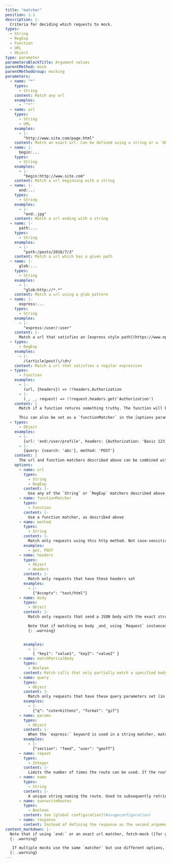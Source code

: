 ```yaml
---
title: "matcher"
position: 1.1
description: |-
  Criteria for deciding which requests to mock.
types:
  - String
  - RegExp
  - Function
  - URL
  - Object
type: parameter
parametersBlockTitle: Argument values
parentMethod: mock
parentMethodGroup: mocking
parameters:
  - name: "*"
    types:
      - String
    content: Match any url
    examples:
      - '"*"'
  - name: url
    types:
      - String
      - URL
    examples:
      - |-
        "http://www.site.com/page.html"
    content: Match an exact url. Can be defined using a string or a `URL` instance
  - name: |-
      begin:...
    types:
      - String
    examples:
      - |-
        "begin:http://www.site.com"
    content: Match a url beginning with a string
  - name: |-
      end:...
    types:
      - String
    examples:
      - |-
        "end:.jpg"
    content: Match a url ending with a string
  - name: |-
      path:...
    types:
      - String
    examples:
      - |-
        "path:/posts/2018/7/3"
    content: Match a url which has a given path
  - name: |-
      glob:...
    types:
      - String
    examples:
      - |-
        "glob:http://*.*"
    content: Match a url using a glob pattern
  - name: |-
      express:...
    types:
      - String
    examples:
      - |-
        "express:/user/:user"
    content: |-
      Match a url that satisfies an [express style path](https://www.npmjs.com/package/path-to-regexp)
  - types:
      - RegExp
    examples:
      - |-
        /(article|post)\/\d+/
    content: Match a url that satisfies a regular expression
  - types:
      - Function
    examples:
      - |-
        (url, {headers}) => !!headers.Authorization
      - |-
        (_, _, request) => !!request.headers.get('Authorization')
    content: |
      Match if a function returns something truthy. The function will be passed the `url` and `options` `fetch` was called with. If `fetch` was called with a `Request` instance, it will be passed `url` and `options` inferred from the `Request` instance, with the original `Request` will be passed as a third argument.

      This can also be set as a `functionMatcher` in the [options parameter](#api-mockingmock_options), and in this way powerful arbitrary matching criteria can be combined with the ease of the declarative matching rules above.
  - types: 
      - Object
    examples:
      - |-
        {url: 'end:/user/profile', headers: {Authorization: 'Basic 123'}}
      - |-
        {query: {search: 'abc'}, method: 'POST'}
    content: |
      The url and function matchers described above can be combined with other criteria for matching a request by passing an an object which may have one or more of the properties described below. All these options can also be define on the third `options` parameters of the `mock()` method.
    options:
      - name: url
        types:
          - String
          - RegExp
        content: |-
          Use any of the `String` or `RegExp` matchers described above. *Note that the property name 'matcher' can be used instead of 'url', but this is deprecated and support will be dropped in the next major version, so prefer to use 'url'*
      - name: functionMatcher
        types:
          - Function
        content: |-
          Use a function matcher, as described above
      - name: method
        types:
          - String
        content: |-
          Match only requests using this http method. Not case-sensitive
        examples:
          - get, POST
      - name: headers
        types:
          - Object
          - Headers
        content: |-
          Match only requests that have these headers set
        examples:
          - |-
            {"Accepts": "text/html"}
      - name: body
        types:
          - Object
        content: |-
          Match only requests that send a JSON body with the exact structure and properties as the one provided here. 

          Note that if matching on body _and_ using `Request` instances in your source code, this forces fetch-mock into an asynchronous flow _before_ it is able to route requests effectively. This means no [inspection methods](#api-inspectionfundamentals) can be used synchronously. You must first either await the fetches to resolve, or `await fetchMock.flush()`. The popular library [Ky](https://github.com/sindresorhus/ky) uses `Request` instances internally, and so also triggers this mode.
          {: .warning}


        examples:
          - |-
            { "key1": "value1", "key2": "value2" }
      - name: matchPartialBody
        types:
          - Boolean
        content: Match calls that only partially match a specified body json. See [global configuration](#usageconfiguration) for details.
      - name: query
        types:
          - Object
        content: |-
          Match only requests that have these query parameters set (in any order)
        examples:
          - |-
            {"q": "cute+kittenz", "format": "gif"}
      - name: params
        types:
          - Object
        content: |-
          When the `express:` keyword is used in a string matcher, match only requests with these express parameters
        examples:
          - |-
            {"section": "feed", "user": "geoff"}
      - name: repeat
        types:
          - Integer
        content: |-
          Limits the number of times the route can be used. If the route has already been called `repeat` times, the call to `fetch()` will fall through to be handled by any other routes defined (which may eventually result in an error if nothing matches it)
      - name: name
        types:
          - String
        content: |-
          A unique string naming the route. Used to subsequently retrieve references to the calls handled by it. Only needed for advanced use cases.
      - name: overwriteRoutes
        types:
          - Boolean
        content: See [global configuration](#usageconfiguration)
      - name: response
        content: Instead of defining the response as the second argument of `mock()`, it can be passed as a property on the first argument. See the [response documentation](#usageapimock_response) for valid values.
content_markdown: |-
  Note that if using `end:` or an exact url matcher, fetch-mock ([for good reason](https://url.spec.whatwg.org/#url-equivalence)) is unable to distinguish whether URLs without a path end in a trailing slash or not i.e. `http://thing` is treated the same as `http://thing/`
  {: .warning}

   If multiple mocks use the same `matcher` but use different options, such as `headers`, you will need to use the `overwriteRoutes: false` option.
  {: .warning}
---
```



